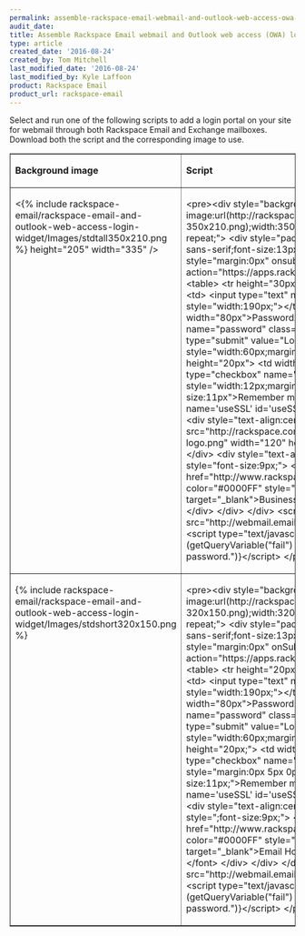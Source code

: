 ```yaml
---
permalink: assemble-rackspace-email-webmail-and-outlook-web-access-owa-login-widget/
audit_date:
title: Assemble Rackspace Email webmail and Outlook web access (OWA) login widget
type: article
created_date: '2016-08-24'
created_by: Tom Mitchell
last_modified_date: '2016-08-24'
last_modified_by: Kyle Laffoon
product: Rackspace Email
product_url: rackspace-email
---
```


Select and run one of the following scripts to add a login portal on your site
for webmail through both Rackspace Email and Exchange mailboxes. Download both
the script and the corresponding image to use.

<table border="1" cellpadding="0" cellspacing="0">
    <tbody>
        <tr>
            <td valign="top" width="422">
                <p>
                    <strong>Background image</strong>
                </p>
            </td>
            <td valign="top" width="298">
                <p>
                    <strong>Script</strong>
                </p>
            </td>
        </tr>
        <tr>
            <td valign="top" width="422">
                <p>
                    <{% include rackspace-email/rackspace-email-and-outlook-web-access-login-widget/Images/stdtall350x210.png %}
                        height="205"
                        width="335"
                    />
                </p>
            </td>
            <td valign="top" width="298">
                <p>
                    &lt;pre&gt;&lt;div
                    style="background-image:url(http://rackspace.com/apps/support/media/widget/BG-350x210.png);width:350px;height:210px;background-repeat:no-repeat;"&gt;
                    &lt;div style="padding:20px;font-family:Verdana, Geneva, sans-serif;font-size:13px;color:#333;"&gt; &lt;form name="loginForm"
                    style="margin:0px" onsubmit="submitForm();" action="https://apps.rackspace.com/login.php" method="post"&gt; &lt;table&gt; &lt;tr
                    height="30px"&gt; &lt;td width="80px"&gt;Username:&lt;/td&gt; &lt;td&gt; &lt;input type="text" name="user_name" class="small"
                    style="width:190px;"&gt;&lt;/td&gt; &lt;/tr&gt; &lt;tr height="30px"&gt; &lt;td width="80px"&gt;Password:&lt;/td&gt; &lt;td&gt;&lt;input
                    type="password" name="password" class="small" style="width:120px;"&gt;&lt;input type="submit" value="Login" class="small"
                    style="width:60px;margin:0px 0px 0px 10px;"&gt; &lt;/td&gt; &lt;/tr&gt; &lt;tr height="20px"&gt; &lt;td width="80px"&gt;&lt;/td&gt;
                    &lt;td&gt; &lt;input type="checkbox" name="remember" id="remember" style="width:12px;margin:0px 5px 0px 0px;"&gt;&lt;font
                    style="font-size:11px"&gt;Remember me&lt;/font&gt; &lt;input type=hidden name='useSSL' id='useSSL' value=''&gt; &lt;/td&gt; &lt;/tr&gt;
                    &lt;/table&gt; &lt;/form&gt; &lt;div style="text-align:center;padding-top:10px"&gt; &lt;img
                    src="http://rackspace.com/apps/support/media/widget/rackspace-logo.png" width="120" height="40" border="0" align="center" /&gt;
                    &lt;/div&gt; &lt;div style="text-align:center;padding-top:10px;"&gt; &lt;font style="font-size:9px;"&gt; &lt;a
                    href="http://www.rackspace.com/apps/email_hosting" color="#0000FF" style="text-decoration:none;" target="_blank"&gt;Business Email Hosting
                    by Rackspace&lt;/a&gt; &lt;/font&gt; &lt;/div&gt; &lt;/div&gt; &lt;/div&gt; &lt;script type="text/javascript"
                    src="http://webmail.emailsrvr.com/mail/js/login.js"&gt;&lt;/script&gt;&lt;script type="text/javascript"&gt;preloadForm(); if
                    (getQueryVariable("fail") == 1) {alert("Incorrect username or password.")}&lt;/script&gt; &lt;/pre&gt;
                </p>
            </td>
        </tr>
        <tr>
            <td valign="top" width="422">
                <p>
                    {% include rackspace-email/rackspace-email-and-outlook-web-access-login-widget/Images/stdshort320x150.png %}
                </p>
            </td>
            <td valign="top" width="298">
                <p>
                    &lt;pre&gt;&lt;div
                    style="background-image:url(http://rackspace.com/apps/support/media/widget/BG-320x150.png);width:320px;height:150px;background-repeat:no-repeat;"&gt;
                    &lt;div style="padding:15px;font-family:Verdana, Geneva, sans-serif;font-size:13px;color:#333;"&gt; &lt;form name="loginForm"
                    style="margin:0px" onSubmit="submitForm();" action="https://apps.rackspace.com/login.php" method="post"&gt; &lt;table&gt; &lt;tr
                    height="20px"&gt; &lt;td width="80px"&gt;Username:&lt;/td&gt; &lt;td&gt; &lt;input type="text" name="user_name" class="small"
                    style="width:190px;"&gt;&lt;/td&gt; &lt;/tr&gt; &lt;tr height="20px"&gt; &lt;td width="80px"&gt;Password:&lt;/td&gt; &lt;td&gt;&lt;input
                    type="password" name="password" class="small" style="width:120px;"&gt;&lt;input type="submit" value="Login" class="small"
                    style="width:60px;margin:0px 0px 0px 10px;"&gt; &lt;/td&gt; &lt;/tr&gt; &lt;tr height="20px;"&gt; &lt;td width="80px"&gt;&lt;/td&gt;
                    &lt;td&gt; &lt;input type="checkbox" name="remember" id="remember" style="margin:0px 5px 0px 0px;"&gt;&lt;font
                    style="font-size:11px;"&gt;Remember me&lt;/font&gt; &lt;input type=hidden name='useSSL' id='useSSL' value=''&gt; &lt;/td&gt; &lt;/tr&gt;
                    &lt;/table&gt; &lt;/form&gt; &lt;div style="text-align:center;padding-top:15px;"&gt; &lt;font style=";font-size:9px;"&gt; &lt;a
                    href="http://www.rackspace.com/apps/email_hosting/compare" color="#0000FF" style="text-decoration:none;" target="_blank"&gt;Email Hosting
                    Service from Rackspace&lt;/a&gt; &lt;/font&gt; &lt;/div&gt; &lt;/div&gt; &lt;/div&gt; &lt;script type="text/javascript"
                    src="http://webmail.emailsrvr.com/mail/js/login.js"&gt;&lt;/script&gt;&lt;script type="text/javascript"&gt;preloadForm(); if
                    (getQueryVariable("fail") == 1) {alert("Incorrect username or password.")}&lt;/script&gt; &lt;/pre&gt;
                </p>
            </td>
        </tr>
    </tbody>
</table>
